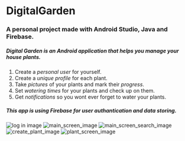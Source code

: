 # DigitalGarden
### A personal project made with **Android Studio**, **Java** and **Firebase**.

##### Digital Garden is an Android application that helps you manage your house plants.

1. Create a *personal user* for yourself.
2. Create a *unique profile* for each plant.
3. Take *pictures* of your plants and mark their *progress*.
4. Set *watering times* for your plants and check up on them.
5. Get *notifications* so you wont ever forget to water your plants.

##### **This app is using Firebase for user authantication and data storing.**
![log in image](https://i.ibb.co/cbWskGc/log-in.jpg)
![main_screen_image](https://i.ibb.co/tDkCFd6/main.jpg)
![main_screen_search_image](https://i.ibb.co/DGsyJyR/main-search.jpg)
![create_plant_image](https://i.ibb.co/tDkCFd6/main.jpg)
![plant_screen_image](https://i.ibb.co/tDkCFd6/main.jpg)
